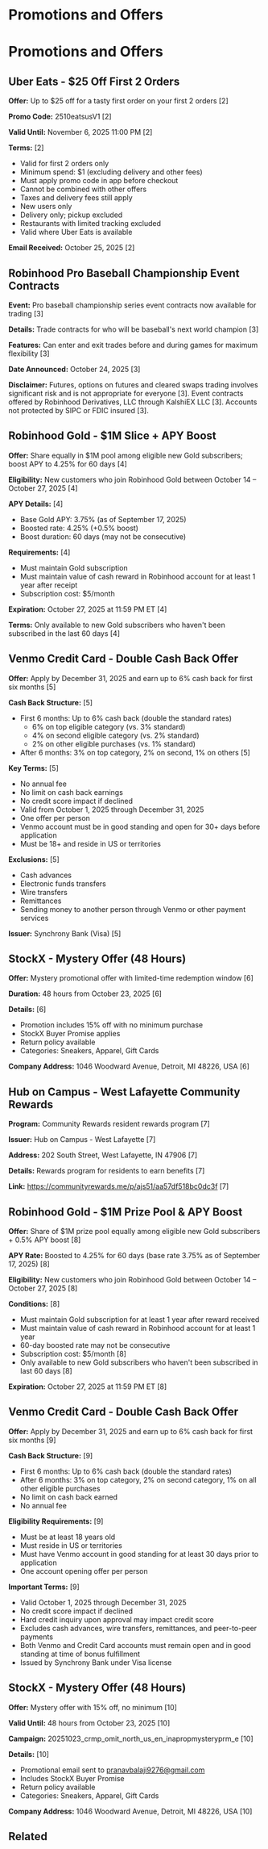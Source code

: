 # Promotions and Offers

# Promotions and Offers

## Uber Eats - $25 Off First 2 Orders

**Offer:** Up to $25 off for a tasty first order on your first 2 orders [2]

**Promo Code:** 2510eatsusV1 [2]

**Valid Until:** November 6, 2025 11:00 PM [2]

**Terms:** [2]
- Valid for first 2 orders only
- Minimum spend: $1 (excluding delivery and other fees)
- Must apply promo code in app before checkout
- Cannot be combined with other offers
- Taxes and delivery fees still apply
- New users only
- Delivery only; pickup excluded
- Restaurants with limited tracking excluded
- Valid where Uber Eats is available

**Email Received:** October 25, 2025 [2]


## Robinhood Pro Baseball Championship Event Contracts

**Event:** Pro baseball championship series event contracts now available for trading [3]

**Details:** Trade contracts for who will be baseball's next world champion [3]

**Features:** Can enter and exit trades before and during games for maximum flexibility [3]

**Date Announced:** October 24, 2025 [3]

**Disclaimer:** Futures, options on futures and cleared swaps trading involves significant risk and is not appropriate for everyone [3]. Event contracts offered by Robinhood Derivatives, LLC through KalshiEX LLC [3]. Accounts not protected by SIPC or FDIC insured [3].


## Robinhood Gold - $1M Slice + APY Boost

**Offer:** Share equally in $1M pool among eligible new Gold subscribers; boost APY to 4.25% for 60 days [4]

**Eligibility:** New customers who join Robinhood Gold between October 14 – October 27, 2025 [4]

**APY Details:** [4]
- Base Gold APY: 3.75% (as of September 17, 2025)
- Boosted rate: 4.25% (+0.5% boost)
- Boost duration: 60 days (may not be consecutive)

**Requirements:** [4]
- Must maintain Gold subscription
- Must maintain value of cash reward in Robinhood account for at least 1 year after receipt
- Subscription cost: $5/month

**Expiration:** October 27, 2025 at 11:59 PM ET [4]

**Terms:** Only available to new Gold subscribers who haven't been subscribed in the last 60 days [4]


## Venmo Credit Card - Double Cash Back Offer

**Offer:** Apply by December 31, 2025 and earn up to 6% cash back for first six months [5]

**Cash Back Structure:** [5]
- First 6 months: Up to 6% cash back (double the standard rates)
  - 6% on top eligible category (vs. 3% standard)
  - 4% on second eligible category (vs. 2% standard)
  - 2% on other eligible purchases (vs. 1% standard)
- After 6 months: 3% on top category, 2% on second, 1% on others [5]

**Key Terms:** [5]
- No annual fee
- No limit on cash back earnings
- No credit score impact if declined
- Valid from October 1, 2025 through December 31, 2025
- One offer per person
- Venmo account must be in good standing and open for 30+ days before application
- Must be 18+ and reside in US or territories

**Exclusions:** [5]
- Cash advances
- Electronic funds transfers
- Wire transfers
- Remittances
- Sending money to another person through Venmo or other payment services

**Issuer:** Synchrony Bank (Visa) [5]



## StockX - Mystery Offer (48 Hours)

**Offer:** Mystery promotional offer with limited-time redemption window [6]

**Duration:** 48 hours from October 23, 2025 [6]

**Details:** [6]
- Promotion includes 15% off with no minimum purchase
- StockX Buyer Promise applies
- Return policy available
- Categories: Sneakers, Apparel, Gift Cards

**Company Address:** 1046 Woodward Avenue, Detroit, MI 48226, USA [6]


## Hub on Campus - West Lafayette Community Rewards

**Program:** Community Rewards resident rewards program [7]

**Issuer:** Hub on Campus - West Lafayette [7]

**Address:** 202 South Street, West Lafayette, IN 47906 [7]

**Details:** Rewards program for residents to earn benefits [7]

**Link:** https://communityrewards.me/p/ajs51/aa57df518bc0dc3f [7]


## Robinhood Gold - $1M Prize Pool & APY Boost

**Offer:** Share of $1M prize pool equally among eligible new Gold subscribers + 0.5% APY boost [8]

**APY Rate:** Boosted to 4.25% for 60 days (base rate 3.75% as of September 17, 2025) [8]

**Eligibility:** New customers who join Robinhood Gold between October 14 – October 27, 2025 [8]

**Conditions:** [8]
- Must maintain Gold subscription for at least 1 year after reward received
- Must maintain value of cash reward in Robinhood account for at least 1 year
- 60-day boosted rate may not be consecutive
- Subscription cost: $5/month [8]
- Only available to new Gold subscribers who haven't been subscribed in last 60 days [8]

**Expiration:** October 27, 2025 at 11:59 PM ET [8]


## Venmo Credit Card - Double Cash Back Offer

**Offer:** Apply by December 31, 2025 and earn up to 6% cash back for first six months [9]

**Cash Back Structure:** [9]
- First 6 months: Up to 6% cash back (double the standard rates)
- After 6 months: 3% on top category, 2% on second category, 1% on all other eligible purchases
- No limit on cash back earned
- No annual fee

**Eligibility Requirements:** [9]
- Must be at least 18 years old
- Must reside in US or territories
- Must have Venmo account in good standing for at least 30 days prior to application
- One account opening offer per person

**Important Terms:** [9]
- Valid October 1, 2025 through December 31, 2025
- No credit score impact if declined
- Hard credit inquiry upon approval may impact credit score
- Excludes cash advances, wire transfers, remittances, and peer-to-peer payments
- Both Venmo and Credit Card accounts must remain open and in good standing at time of bonus fulfillment
- Issued by Synchrony Bank under Visa license


## StockX - Mystery Offer (48 Hours)

**Offer:** Mystery offer with 15% off, no minimum [10]

**Valid Until:** 48 hours from October 23, 2025 [10]

**Campaign:** 20251023_crmp_omit_north_us_en_inapropmysteryprm_e [10]

**Details:** [10]
- Promotional email sent to pranavbalaji9276@gmail.com
- Includes StockX Buyer Promise
- Return policy available
- Categories: Sneakers, Apparel, Gift Cards

**Company Address:** 1046 Woodward Avenue, Detroit, MI 48226, USA [10]

## Related

